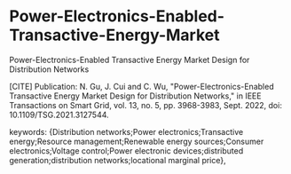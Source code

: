 # Power-Electronics-Enabled-Transactive-Energy-Market
Power-Electronics-Enabled Transactive Energy Market Design for Distribution Networks

[CITE] Publication:
N. Gu, J. Cui and C. Wu, "Power-Electronics-Enabled Transactive Energy Market Design for Distribution Networks," in IEEE Transactions on Smart Grid, vol. 13, no. 5, pp. 3968-3983, Sept. 2022, doi: 10.1109/TSG.2021.3127544.

keywords: {Distribution networks;Power electronics;Transactive energy;Resource management;Renewable energy sources;Consumer electronics;Voltage control;Power electronic devices;distributed generation;distribution networks;locational marginal price},

